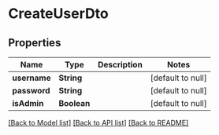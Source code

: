 # CreateUserDto
## Properties

| Name | Type | Description | Notes |
|------------ | ------------- | ------------- | -------------|
| **username** | **String** |  | [default to null] |
| **password** | **String** |  | [default to null] |
| **isAdmin** | **Boolean** |  | [default to null] |

[[Back to Model list]](../README.md#documentation-for-models) [[Back to API list]](../README.md#documentation-for-api-endpoints) [[Back to README]](../README.md)

